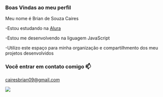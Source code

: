 ### Boas Vindas ao meu perfil

Meu nome é Brian de Souza Caires

-Estou estudando na [Alura](htpps://www.Alura.com.br)

-Estou me desenvolvendo na liguagem JavaScript

-Utilizo este espaço para minha organização e compartilhmento dos meu projetos desenvolvidos

### Você entrar em contato comigo 📫


cairesbrian09@gmail.com

![](https://media.tenor.com/AxiDO7sstWIAAAAM/good-like.gif)
